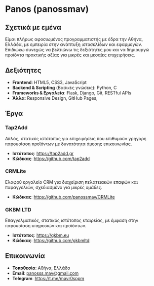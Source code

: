 # Panos (panossmav)

## Σχετικά με εμένα
Είμαι πλήρως αφοσιωμένος προγραμματιστής με έδρα την Αθήνα, Ελλάδα, με εμπειρία στην ανάπτυξη ιστοσελίδων και εφαρμογών. Επιδιώκω συνεχώς να βελτιώνω τις δεξιότητές μου και να δημιουργώ προϊόντα πρακτικής αξίας για μικρές και μεσαίες επιχειρήσεις.

## Δεξιότητες
- **Frontend**: HTML5, CSS3, JavaScript  
- **Backend & Scripting** (Βασικές γνώσεις): Python, C  
- **Frameworks & Εργαλεία**: Flask, Django, Git, RESTful APIs  
- **Άλλα**: Responsive Design, GitHub Pages, 

## Έργα

### Tap2Add
Απλός, στατικός ιστότοπος για επιχειρήσεις που επιθυμούν γρήγορη παρουσίαση προϊόντων με δυνατότητα άμεσης επικοινωνίας.  
- **Ιστότοπος**: https://tap2add.gr  
- **Κώδικας**: https://github.com/tap2add  

### CRMLite
Ελαφρύ εργαλείο CRM για διαχείριση πελατειακών επαφών και παραγγελιών, σχεδιασμένο για μικρές ομάδες.  
- **Κώδικας**: https://github.com/panossmav/CRMLite  

### GKBM LTD
Επαγγελματικός, στατικός ιστότοπος εταιρείας, με έμφαση στην παρουσίαση υπηρεσιών και προϊόντων.  
- **Ιστότοπος**: https://gkbm.eu  
- **Κώδικας**: https://github.com/gkbmltd  

## Επικοινωνία
- **Τοποθεσία**: Αθήνα, Ελλάδα  
- **Email**: panosss.mav@gmail.com  
- **Telegram**: https://t.me/mavr0sppm  
